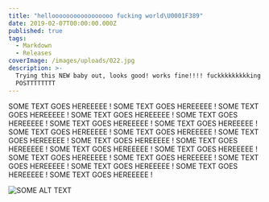 ```yaml
---
title: "hellooooooooooooooooo fucking world\U0001F389"
date: 2019-02-07T00:00:00.000Z
published: true
tags:
  - Markdown
  - Releases
coverImage: /images/uploads/022.jpg
description: >-
  Trying this NEW baby out, looks good! works fine!!!! fuckkkkkkkkking A! FIRST
  POSTTTTTTTT
---
```

SOME TEXT GOES HEREEEEE ! SOME TEXT GOES HEREEEEE ! SOME TEXT GOES HEREEEEE ! SOME TEXT GOES HEREEEEE ! SOME TEXT GOES HEREEEEE ! SOME TEXT GOES HEREEEEE ! SOME TEXT GOES HEREEEEE ! SOME TEXT GOES HEREEEEE ! SOME TEXT GOES HEREEEEE ! SOME TEXT GOES HEREEEEE ! SOME TEXT GOES HEREEEEE ! SOME TEXT GOES HEREEEEE ! SOME TEXT GOES HEREEEEE ! SOME TEXT GOES HEREEEEE ! SOME TEXT GOES HEREEEEE ! SOME TEXT GOES HEREEEEE ! SOME TEXT GOES HEREEEEE ! SOME TEXT GOES HEREEEEE ! SOME TEXT GOES HEREEEEE ! SOME TEXT GOES HEREEEEE ! 

![SOME ALT TEXT](/images/uploads/44410766_10205000554169116_3197392045639467008_n.jpg "KITTEN GET ASS RAPED")
